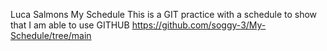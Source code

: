 Luca Salmons
My Schedule
This is a GIT practice with a schedule to show that I am able to use GITHUB
https://github.com/soggy-3/My-Schedule/tree/main
